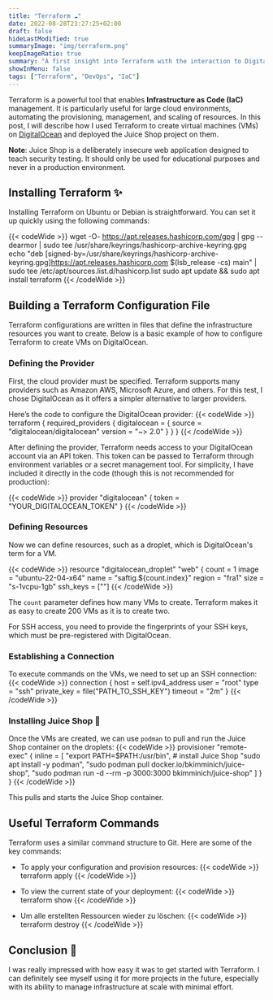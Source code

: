 ```yaml
---
title: "Terraform ☁️"
date: 2022-08-28T23:27:25+02:00
draft: false
hideLastModified: true
summaryImage: "img/terraform.png"
keepImageRatio: true
summary: "A first insight into Terraform with the interaction to Digital Ocean."
showInMenu: false
tags: ["Terraform", "DevOps", "IaC"]
---
```


Terraform is a powerful tool that enables **Infrastructure as Code (IaC)** management.
It is particularly useful for large cloud environments, automating the provisioning,
management, and scaling of resources.
In this post, I will describe how I used Terraform to create virtual machines (VMs) on [DigitalOcean](https://www.digitalocean.com) and deployed the Juice Shop project on them.

**Note**: Juice Shop is a deliberately insecure web application designed to teach security testing.
It should only be used for educational purposes and never in a production environment.

## Installing Terraform ✨

Installing Terraform on Ubuntu or Debian is straightforward. You can set it up quickly using the following commands:

{{< codeWide >}}
wget -O- https://apt.releases.hashicorp.com/gpg | gpg --dearmor | sudo tee /usr/share/keyrings/hashicorp-archive-keyring.gpg
echo "deb [signed-by=/usr/share/keyrings/hashicorp-archive-keyring.gpg]https://apt.releases.hashicorp.com $(lsb_release -cs) main" | sudo tee /etc/apt/sources.list.d/hashicorp.list
sudo apt update && sudo apt install terraform
{{< /codeWide >}}

## Building a Terraform Configuration File

Terraform configurations are written in files that define the infrastructure resources you want to create.
Below is a basic example of how to configure Terraform to create VMs on DigitalOcean.

### Defining the Provider

First, the cloud provider must be specified.
Terraform supports many providers such as Amazon AWS, Microsoft Azure, and others.
For this test, I chose DigitalOcean as it offers a simpler alternative to larger providers.

Here’s the code to configure the DigitalOcean provider:
{{< codeWide >}}
terraform {
    required_providers {
        digitalocean = {
            source = "digitalocean/digitalocean"
            version = "~> 2.0"
        }
    }
}
{{< /codeWide >}}

After defining the provider, Terraform needs access to your DigitalOcean account via an API token.
This token can be passed to Terraform through environment variables or a secret management tool.
For simplicity, I have included it directly in the code (though this is not recommended for production):

{{< codeWide >}}
provider "digitalocean" {
    token = "YOUR_DIGITALOCEAN_TOKEN"
}
{{< /codeWide >}}

### Defining Resources

Now we can define resources, such as a droplet, which is DigitalOcean's term for a VM.

{{< codeWide >}}
resource "digitalocean_droplet" "web" {
    count = 1
    image = "ubuntu-22-04-x64"
    name = "saftig.${count.index}"
    region = "fra1"
    size = "s-1vcpu-1gb"
    ssh_keys = [""]
{{< /codeWide >}}

The `count` parameter defines how many VMs to create.
Terraform makes it as easy to create 200 VMs as it is to create two.

For SSH access, you need to provide the fingerprints of your SSH keys, which must be pre-registered with DigitalOcean.

### Establishing a Connection

To execute commands on the VMs, we need to set up an SSH connection:
{{< codeWide >}}
    connection {
        host = self.ipv4_address
        user = "root"
        type = "ssh"
        private_key = file("PATH_TO_SSH_KEY")
        timeout = "2m"
    }
{{< /codeWide >}}

### Installing Juice Shop 🧃

Once the VMs are created, we can use `podman` to pull and run the Juice Shop container on the droplets:
{{< codeWide >}}
    provisioner "remote-exec" {
        inline = [
            "export PATH=$PATH:/usr/bin",
            # install Juice Shop
            "sudo apt install -y podman",
            "sudo podman pull docker.io/bkimminich/juice-shop",
            "sudo podman run -d --rm -p 3000:3000 bkimminich/juice-shop"
        ]
    }
}
{{< /codeWide >}}

This pulls and starts the Juice Shop container.

## Useful Terraform Commands

Terraform uses a similar command structure to Git.
Here are some of the key commands:

- To apply your configuration and provision resources:
{{< codeWide >}}
terraform apply
{{< /codeWide >}}

- To view the current state of your deployment:
{{< codeWide >}}
terraform show
{{< /codeWide >}}

- Um alle erstellten Ressourcen wieder zu löschen:
{{< codeWide >}}
terraform destroy
{{< /codeWide >}}

## Conclusion 🎉
I was really impressed with how easy it was to get started with Terraform.
I can definitely see myself using it for more projects in the future, especially with its ability to manage infrastructure at scale with minimal effort.